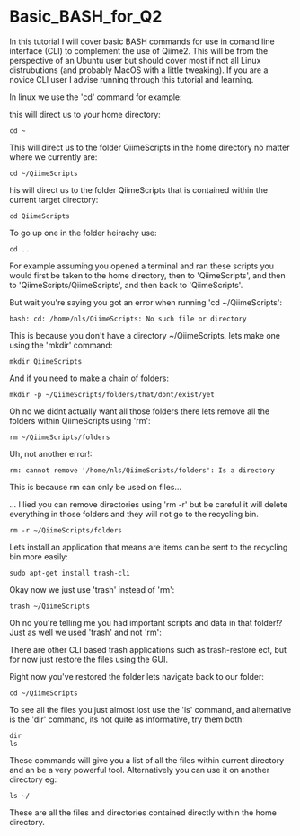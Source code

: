 # Basic_BASH_for_Q2

In this tutorial I will cover basic BASH commands for use in comand line interface (CLI) to complement the use of Qiime2. This will be from the perspective of an Ubuntu user but should cover most if not all Linux distrubutions (and probably MacOS with a little tweaking). If you are a novice CLI user I advise running through this tutorial and learning.

In linux we use the 'cd' command for example:

this will direct us to your home directory:

    cd ~
    
This will direct us to the folder QiimeScripts in the home directory no matter where we currently are:
    
    cd ~/QiimeScripts
    
his will direct us to the folder QiimeScripts that is contained within the current target directory:
    
    cd QiimeScripts 
    
To go up one in the folder heirachy use:

    cd ..
    
For example assuming you opened a terminal and ran these scripts you would first be taken to the home directory, then to 'QiimeScripts', and then to 'QiimeScripts/QiimeScripts', and then back to 'QiimeScripts'.

But wait you're saying you got an error when running 'cd ~/QiimeScripts':

    bash: cd: /home/nls/QiimeScripts: No such file or directory

This is because you don't have a directory ~/QiimeScripts, lets make one using the 'mkdir' command:

    mkdir QiimeScripts
    
And if you need to make a chain of folders:

    mkdir -p ~/QiimeScripts/folders/that/dont/exist/yet
    
Oh no we didnt actually want all those folders there lets remove all the folders within QiimeScripts using 'rm':

    rm ~/QiimeScripts/folders

Uh, not another error!:

    rm: cannot remove '/home/nls/QiimeScripts/folders': Is a directory
    
This is because rm can only be used on files...

... I lied you can remove directories using 'rm -r' but be careful it will delete everything in those folders and they will not go to the recycling bin.

    rm -r ~/QiimeScripts/folders
    
Lets install an application that means are items can be sent to the recycling bin more easily:

    sudo apt-get install trash-cli
    
Okay now we just use 'trash' instead of 'rm':

    trash ~/QiimeScripts
    
Oh no you're telling me you had important scripts and data in that folder!?
Just as well we used 'trash' and not 'rm':

There are other CLI based trash applications such as trash-restore ect, but for now just restore the files using the GUI.

Right now you've restored the folder lets navigate back to our folder:

    cd ~/QiimeScripts
    
To see all the files you just almost lost use the 'ls' command, and alternative is the 'dir' command, its not quite as informative, try them both:

    dir
    ls
        
These commands will give you a list of all the files within current directory and an be a very powerful tool.
Alternatively you can use it on another directory eg:

    ls ~/
    
These are all the files and directories contained directly within the home directory.
